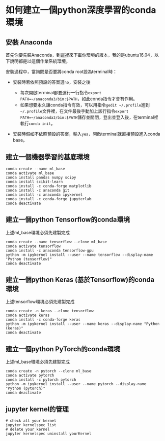 # 如何建立一個python深度學習的conda環境 

## 安裝 Anaconda

首先你要先裝Anaconda，到[這裡](https://docs.anaconda.com/anaconda/install/)來下載你環境的版本，我的是ubuntu16.04，以下說明都是以這個作業系統環境。  

安裝過程中，當詢問是否要將conda root設為terminal時：  
- 安裝時若依照預設的答案選`no`，安裝之後
  - 每次開啟terminal都要運行一行指令`export PATH=~/anaconda3/bin:$PATH`，如此conda指令才會有作用。
  - 如果想要永久讓conda指令有效，可以用指令`gedit ~/.profile`進到`~/.profile`文件裡，在文件最後手動加上該行指令`export PATH=~/anaconda3/bin:$PATH`儲存並關閉，登出並登入後，在terminal裡執行`conda init`。

- 安裝時假如不依照預設的答案，輸入`yes`，開啟terminal就直接預設進入conda base。

## 建立一個機器學習的基底環境

```shell
conda create --name ml_base
conda activate ml_base
conda install pandas numpy scipy
conda install scikit-learn
conda install -c conda-forge matplotlib 
conda install -c anaconda git
conda install -c anaconda ipykernel
conda install -c conda-forge jupyterlab
conda deactivate
```

## 建立一個python Tensorflow的conda環境

上述ml_base環境必須先建製完成

```shell
conda create --name tensorflow --clone ml_base
conda activate tensorflow
conda install -c anaconda tensorflow-gpu
python -m ipykernel install --user --name tensorflow --display-name "Python (tensorflow)"
conda deactivate
```

## 建立一個python Keras (基於Tensorflow)的conda環境

上述tensorflow環境必須先建製完成

```shell
conda create -n keras --clone tensorflow
conda activate keras
conda install -c conda-forge keras
python -m ipykernel install --user --name keras --display-name "Python (keras)" 
conda deactivate
```

## 建立一個python PyTorch的conda環境

上述ml_base環境必須先建製完成

```shell
conda create -n pytorch --clone ml_base
conda activate pytorch
conda install -c pytorch pytorch 
python -m ipykernel install --user --name pytorch --display-name "Python (pytorch)"
conda deactivate
```

## jupyter kernel的管理

```shell
# check all your kernel
jupyter kernelspec list
# delete your kernel
jupyter kernelspec uninstall yourKernel
```

